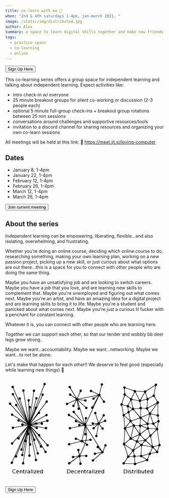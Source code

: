 ```yaml
---
title: co-learn with me 🌱
when: "2nd & 4th saturdays 1-4pm, jan-march 2021, "
image: /static/img/distributed.jpg
author: Alex
summary: a space to learn digital skills together and make new friends
tags:
  - practice space
  - co-learning
  - online
---
```

<a href="https://airtable.com/shrkGJnQduoue7Rqa" target="_blank"><button> Sign Up Here</button></a>

This co-learning series offers a group space for independent learning and talking about independent learning. Expect activities like:

* intro check-in w/ everyone
* 25 minute breakout groups for silent co-working or discussion (2-3 people each)
* optional 5 minute full-group check-ins + breakout group rotations between 25 min sessions
* conversations around challenges and supportive resources/tools
* invitation to a discord channel for sharing resources and organizing your own co-learn sessions

All meetings will be held at this link: 🔗 <https://meet.jit.si/loving-computer>

## Dates

* January 8, 1-4pm
* January 22, 1-4pm
* February 12, 1-4pm
* February 26, 1-4pm
* March 12, 1-4pm
* March 26, 1-4pm

<a href="<https://meet.jit.si/loving-computer>" target="_blank"><button> Join current meeting</button></a>

## About the series

Independent learning can be empowering, liberating, flexible...and also isolating, overwhelming, and frustrating.

Whether you're doing an online course, deciding which online course to do, researching something, making your own learning plan, working on a new passion project, picking up a new skill, or just curious about what options are out there...this is a space for you to connect with other people who are doing the same thing.

Maybe you have an unsatisfying job and are looking to switch careers. Maybe you have a job that you love, and are learning new skills to complement that. Maybe you're unemployed and figuring out what comes next. Maybe you're an artist, and have an amazing idea for a digital project and are learning skills to bring it to life. Maybe you're a student and panicked about what comes next. Maybe you're just a curious lil fucker with a penchant for constant learning.

Whatever it is, you can connect with other people who are learning here. 

Together we can support each other, so that our tender and wobbly bb deer legs grow strong.

Maybe we want...accountability. Maybe we want...networking. Maybe we want...to not be alone.

Let's make that happen for each other!! We deserve to feel good (especially while learning new things) 🌷

![](/static/img/distributed.jpg)

<a href="https://airtable.com/shrkGJnQduoue7Rqa" target="_blank"><button> Sign Up Here</button></a>